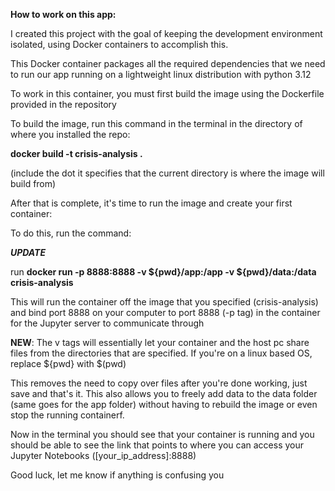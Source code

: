 **How to work on this app:**

I created this project with the goal of keeping the development environment isolated, using Docker containers to accomplish this.

This Docker container packages all the required dependencies that we need to run our app running on a lightweight linux distribution with python 3.12

To work in this container, you must first build the image using the Dockerfile provided in the repository

To build the image, run this command in the terminal in the directory of where you installed the repo:

**docker build -t crisis-analysis .**

(include the dot it specifies that the current directory is where the image will build from)

After that is complete, it's time to run the image and create your first container:

To do this, run the command:

_**UPDATE**_

run **docker run -p 8888:8888 -v ${pwd}/app:/app -v ${pwd}/data:/data crisis-analysis**

This will run the container off the image that you specified (crisis-analysis) and bind port 8888 on your computer to port 8888 (-p tag) in the container for the Jupyter server to communicate through

**NEW**: The v tags will essentially let your container and the host pc share files from the directories that are specified. If you're on a linux based OS, replace \${pwd} with \$(pwd)

This removes the need to copy over files after you're done working, just save and that's it. This also allows you to freely add data to the data folder (same goes for the app folder) without having to rebuild the image or even stop the running containerf.

Now in the terminal you should see that your container is running and you should be able to see the link that points to where you can access your Jupyter Notebooks ([your_ip_address]:8888)

Good luck, let me know if anything is confusing you
